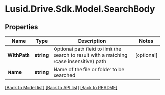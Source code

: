 
# Lusid.Drive.Sdk.Model.SearchBody

## Properties

Name | Type | Description | Notes
------------ | ------------- | ------------- | -------------
**WithPath** | **string** | Optional path field to limit the search to result with a matching (case insensitive) path | [optional] 
**Name** | **string** | Name of the file or folder to be searched | 

[[Back to Model list]](../README.md#documentation-for-models)
[[Back to API list]](../README.md#documentation-for-api-endpoints)
[[Back to README]](../README.md)

